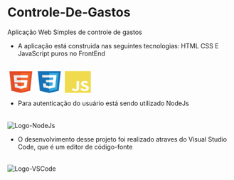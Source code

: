 # Controle-De-Gastos
Aplicação Web Simples de controle de gastos 

- A aplicação está construida nas seguintes tecnologias:
  HTML CSS E JavaScript puros no FrontEnd
<div style="display: inline_block"><br>
 <img align="center" alt="Logo-HTML" height="50" width="60" src="https://raw.githubusercontent.com/devicons/devicon/master/icons/html5/html5-original.svg">
 <img align="center" alt="Logo-CSS" height="50" width="60" src="https://raw.githubusercontent.com/devicons/devicon/master/icons/css3/css3-original.svg">
 <img align="center" alt="Logo-Js" height="50" width="60" src="https://raw.githubusercontent.com/devicons/devicon/master/icons/javascript/javascript-plain.svg">
 </div>
 
- Para autenticação do usuário está sendo utilizado NodeJs
<div style="display: inline_block"><br>
 <img align="center" alt="Logo-NodeJs" height="50" width="60" src="https://cdn.jsdelivr.net/gh/devicons/devicon@latest/icons/nodejs/nodejs-original-wordmark.svg">
 </div>
 
- O desenvolvimento desse projeto foi realizado atraves do Visual Studio Code, que é um editor de código-fonte
<div style="display: inline_block"><br>
 <img align="center" alt="Logo-VSCode" height="50" width="60" src="https://cdn.jsdelivr.net/gh/devicons/devicon@latest/icons/vscode/vscode-original.svg" >
 </div>


